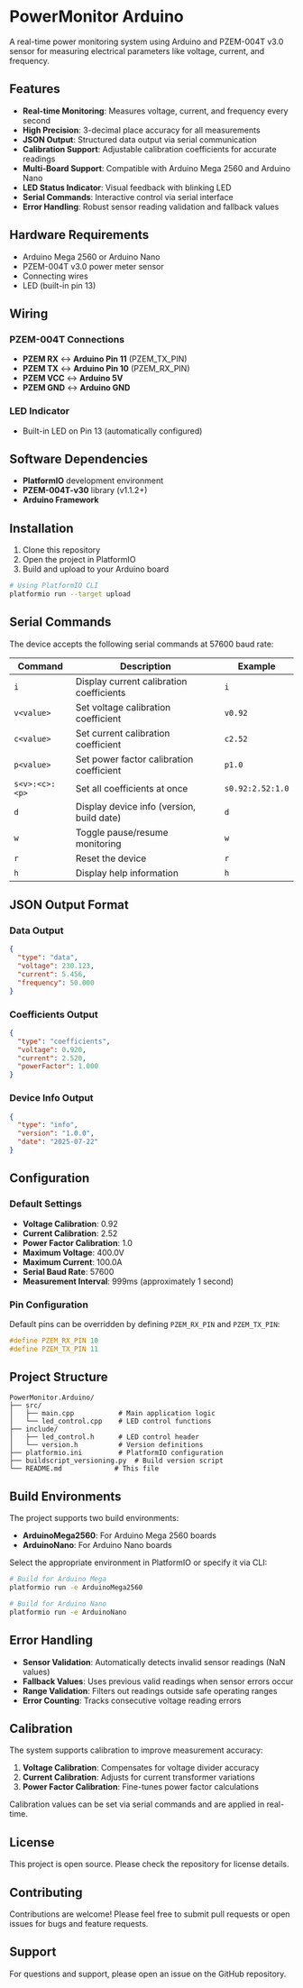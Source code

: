 # PowerMonitor Arduino

A real-time power monitoring system using Arduino and PZEM-004T v3.0 sensor for measuring electrical parameters like voltage, current, and frequency.

## Features

- **Real-time Monitoring**: Measures voltage, current, and frequency every second
- **High Precision**: 3-decimal place accuracy for all measurements
- **JSON Output**: Structured data output via serial communication
- **Calibration Support**: Adjustable calibration coefficients for accurate readings
- **Multi-Board Support**: Compatible with Arduino Mega 2560 and Arduino Nano
- **LED Status Indicator**: Visual feedback with blinking LED
- **Serial Commands**: Interactive control via serial interface
- **Error Handling**: Robust sensor reading validation and fallback values

## Hardware Requirements

- Arduino Mega 2560 or Arduino Nano
- PZEM-004T v3.0 power meter sensor
- Connecting wires
- LED (built-in pin 13)

## Wiring

### PZEM-004T Connections
- **PZEM RX** ↔ **Arduino Pin 11** (PZEM_TX_PIN)
- **PZEM TX** ↔ **Arduino Pin 10** (PZEM_RX_PIN)
- **PZEM VCC** ↔ **Arduino 5V**
- **PZEM GND** ↔ **Arduino GND**

### LED Indicator
- Built-in LED on Pin 13 (automatically configured)

## Software Dependencies

- **PlatformIO** development environment
- **PZEM-004T-v30** library (v1.1.2+)
- **Arduino Framework**

## Installation

1. Clone this repository
2. Open the project in PlatformIO
3. Build and upload to your Arduino board

```bash
# Using PlatformIO CLI
platformio run --target upload
```

## Serial Commands

The device accepts the following serial commands at 57600 baud rate:

| Command | Description | Example |
|---------|-------------|---------|
| `i` | Display current calibration coefficients | `i` |
| `v<value>` | Set voltage calibration coefficient | `v0.92` |
| `c<value>` | Set current calibration coefficient | `c2.52` |
| `p<value>` | Set power factor calibration coefficient | `p1.0` |
| `s<v>:<c>:<p>` | Set all coefficients at once | `s0.92:2.52:1.0` |
| `d` | Display device info (version, build date) | `d` |
| `w` | Toggle pause/resume monitoring | `w` |
| `r` | Reset the device | `r` |
| `h` | Display help information | `h` |

## JSON Output Format

### Data Output
```json
{
  "type": "data",
  "voltage": 230.123,
  "current": 5.456,
  "frequency": 50.000
}
```

### Coefficients Output
```json
{
  "type": "coefficients",
  "voltage": 0.920,
  "current": 2.520,
  "powerFactor": 1.000
}
```

### Device Info Output
```json
{
  "type": "info",
  "version": "1.0.0",
  "date": "2025-07-22"
}
```

## Configuration

### Default Settings
- **Voltage Calibration**: 0.92
- **Current Calibration**: 2.52
- **Power Factor Calibration**: 1.0
- **Maximum Voltage**: 400.0V
- **Maximum Current**: 100.0A
- **Serial Baud Rate**: 57600
- **Measurement Interval**: 999ms (approximately 1 second)

### Pin Configuration
Default pins can be overridden by defining `PZEM_RX_PIN` and `PZEM_TX_PIN`:

```cpp
#define PZEM_RX_PIN 10
#define PZEM_TX_PIN 11
```

## Project Structure

```
PowerMonitor.Arduino/
├── src/
│   ├── main.cpp           # Main application logic
│   └── led_control.cpp    # LED control functions
├── include/
│   ├── led_control.h      # LED control header
│   └── version.h          # Version definitions
├── platformio.ini         # PlatformIO configuration
├── buildscript_versioning.py  # Build version script
└── README.md             # This file
```

## Build Environments

The project supports two build environments:

- **ArduinoMega2560**: For Arduino Mega 2560 boards
- **ArduinoNano**: For Arduino Nano boards

Select the appropriate environment in PlatformIO or specify it via CLI:

```bash
# Build for Arduino Mega
platformio run -e ArduinoMega2560

# Build for Arduino Nano  
platformio run -e ArduinoNano
```

## Error Handling

- **Sensor Validation**: Automatically detects invalid sensor readings (NaN values)
- **Fallback Values**: Uses previous valid readings when sensor errors occur
- **Range Validation**: Filters out readings outside safe operating ranges
- **Error Counting**: Tracks consecutive voltage reading errors

## Calibration

The system supports calibration to improve measurement accuracy:

1. **Voltage Calibration**: Compensates for voltage divider accuracy
2. **Current Calibration**: Adjusts for current transformer variations
3. **Power Factor Calibration**: Fine-tunes power factor calculations

Calibration values can be set via serial commands and are applied in real-time.

## License

This project is open source. Please check the repository for license details.

## Contributing

Contributions are welcome! Please feel free to submit pull requests or open issues for bugs and feature requests.

## Support

For questions and support, please open an issue on the GitHub repository.
